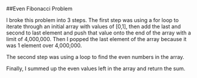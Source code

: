 ##Even Fibonacci Problem

I broke this problem into 3 steps.  The first step was using a for loop to iterate through an initial array with values of [0,1], then add the last and second to last element and push that value onto the end of the array with a limit of 4,000,000.  Then I popped the last element of the array because it was 1 element over 4,000,000.

The second step was using a loop to find the even numbers in the array.

Finally, I summed up the even values left in the array and return the sum.
